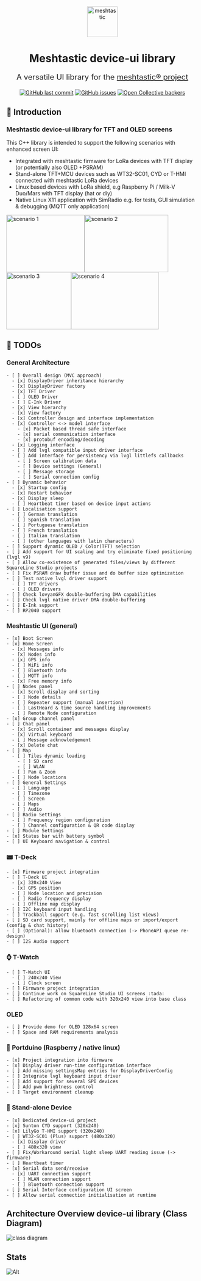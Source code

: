 #

<div align="center">

<img alt="meshtastic" src="https://avatars.githubusercontent.com/u/61627050?s=200&v=4" width="80" height="80">

  <h1 align="center"> Meshtastic device-ui library</h1>
  <p style="font-size:20px;" align="center">A versatile UI library for the <a href="https://meshtastic.org">meshtastic® project</a> </p>
</div>

<!--Project specific badges here-->

<p align="center">
<a href="">
    <img alt="GitHub last commit" src="https://img.shields.io/github/last-commit/mverch67/device-ui"></a>
    <a href="https://github.com/mverch67/device-ui/issues">
    <img alt="GitHub issues" src="https://img.shields.io/github/issues/mverch67/device-ui"></a>
  <a href="https://opencollective.com/meshtastic">
    <img alt="Open Collective backers" src="https://img.shields.io/opencollective/backers/meshtastic?label=support%20meshtastic">
  </a>
</p>
<div style="text-align: center;">

</div>

## :wave: Introduction

### Meshtastic device-ui library for TFT and OLED screens

This C++ library is intended to support the following scenarios with enhanced screen UI:

- Integrated with meshtastic firmware for LoRa devices with TFT display (or potentially also OLED +PSRAM)
- Stand-alone TFT+MCU devices such as WT32-SC01, CYD or T-HMI connected with meshtastic LoRa devices
- Linux based devices with LoRa shield, e.g Raspberry Pi / Milk-V Duo/Mars with TFT display (hat or diy)
- Native Linux X11 application with SimRadio e.g. for tests, GUI simulation & debugging (MQTT only application)

<img src="docs/T-Deck.jpg" alt="scenario 1" width="205" height="150"><img src="docs/CYD.png" alt="scenario 2" width="220" height="150"><img src="docs/Pi400-TFT.jpg" alt="scenario 3" width="170" height="150"><img src="docs/X11.png" alt="scenario 4" width="230" height="150">

## :pencil: TODOs

### General Architecture

    - [ ] Overall design (MVC approach)
      - [x] DisplayDriver inheritance hierarchy
      - [x] DisplayDriver factory
      - [x] TFT Driver
      - [ ] OLED Driver
      - [ ] E-Ink Driver
      - [x] View hierarchy
      - [x] View factory
      - [x] Controller design and interface implementation
      - [x] Controller <-> model interface
        - [x] Packet based thread safe interface
        - [x] serial communication interface
        - [x] protobuf encoding/decoding
      - [x] Logging interface
      - [ ] Add lvgl compatible input driver interface
      - [ ] Add interface for persistency via lvgl littlefs callbacks
        - [ ] Screen calibration data
        - [ ] Device settings (General)
        - [ ] Message storage
        - [ ] Serial connection config
    - [ ] Dynamic behavior
      - [x] Startup config
      - [x] Restart behavior
      - [x] Display sleep
      - [ ] Heartbeat timer based on device input actions
    - [ ] Localisation support
      - [ ] German translation
      - [ ] Spanish translation
      - [ ] Portuguese translation
      - [ ] French translation
      - [ ] Italian translation
      - [ ] (other languages with latin characters)
    - [ ] Support dynamic OLED / Color(TFT) selection
    - [ ] Add support for UI scaling and try eliminate fixed positioning (lvgl v9)
    - [ ] Allow co-existence of generated files/views by different SquareLine Studio projects
    - [ ] Fix PSRAM draw buffer issue and do buffer size optimization
    - [ ] Test native lvgl driver support
      - [ ] TFT drivers
      - [ ] OLED drivers
    - [ ] Check lovyanGFX double-buffering DMA capabilities
    - [ ] Check lvgl native driver DMA double-buffering
    - [ ] E-Ink support
    - [ ] RP2040 support

### Meshtastic UI (general)

    - [x] Boot Screen
    - [x] Home Screen
      - [x] Messages info
      - [x] Nodes info
      - [x] GPS info
      - [ ] WiFi info
      - [ ] Bluetooth info
      - [ ] MQTT info
      - [x] Free memory info
    - [ ] Nodes panel
      - [x] Scroll display and sorting
      - [ ] Node details
      - [ ] Repeater support (manual insertion)
      - [ ] LastHeard & time source handling improvements
      - [ ] Remote Node configuration
    - [x] Group channel panel
    - [ ] Chat panel
      - [x] Scroll container and messages display
      - [x] Virtual keyboard
      - [ ] Message acknowledgement
      - [x] Delete chat
    - [ ] Map
      - [ ] Tiles dynamic loading
        - [ ] SD card
        - [ ] WLAN
      - [ ] Pan & Zoom
      - [ ] Node locations
    - [ ] General Settings
      - [ ] Language
      - [ ] Timezone
      - [ ] Screen
      - [ ] Maps
      - [ ] Audio
    - [ ] Radio Settings
      - [ ] Frequency region configuration
      - [ ] Channel configuration & QR code display
    - [ ] Module Settings
    - [x] Status bar with battery symbol
    - [ ] UI Keyboard navigation & control

### :pager: T-Deck

    - [x] Firmware project integration
    - [ ] T-Deck UI
      - [x] 320x240 View
      - [x] GPS position
      - [ ] Node location and precision
      - [ ] Radio frequency display
      - [ ] Offline map display
    - [ ] I2C keyboard input handling
    - [ ] Trackball support (e.g. fast scrolling list views)
    - [ ] SD card support, mainly for offline maps or import/export (config & chat history)
    - [ ] (Optional): allow bluetooth connection (-> PhoneAPI queue re-design)
    - [ ] I2S Audio support

### :watch: T-Watch

    - [ ] T-Watch UI
      - [ ] 240x240 View
      - [ ] Clock screen
    - [ ] Firmware project integration
    - [ ] Continue work on SquareLine Studio UI screens :tada:
    - [ ] Refactoring of common code with 320x240 view into base class

### OLED

    - [ ] Provide demo for OLED 128x64 screen
    - [ ] Space and RAM requirements analysis

### :penguin: Portduino (Raspberry / native linux)

    - [x] Project integration into firmware
    - [x] Display driver run-time configuration interface
    - [ ] Add missing settingsMap entries for DisplayDriverConfig
    - [ ] Integrate lvgl keyboard input driver
    - [ ] Add support for several SPI devices
    - [ ] Add pwm brightness control
    - [ ] Target environment cleanup

### :iphone: Stand-alone Device

    - [x] Dedicated device-ui project
    - [x] Sunton CYD support (320x240)
    - [x] LilyGo T-HMI support (320x240)
    - [ ] WT32-SC01 (Plus) support (480x320)
      - [x] Display driver
      - [ ] 480x320 view
    - [ ] Fix/Workaround serial light sleep UART reading issue (-> firmware)
    - [ ] Heartbeat timer
    - [x] Serial data send/receive
      - [x] UART connection support
      - [ ] WLAN connection support
      - [ ] Bluetooth connection support
    - [ ] Serial Interface configuration UI screen
    - [ ] Allow serial connection initialisation at runtime

## Architecture Overview device-ui library (Class Diagram)

<img src="docs/class-diagram.png" alt="class diagram">

## Stats

![Alt](https://repobeats.axiom.co/api/embed/2d7384f6fd2724a3b3b9d320fcd77717d7f92d7e.svg "Repobeats analytics image")

